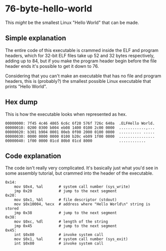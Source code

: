 # 76-byte-hello-world
This *might* be the smallest Linux "Hello World" that can be made.

## Simple explanation 
The entire code of this executable is crammed inside the ELF and program headers, which for 32-bit ELF files take up 52 and 32 bytes respectively, adding up to 84, but if you make the program header begin before the file header ends it's possible to get it down to 76. 

Considering that you can't make an executable that has no file and program headers, this is (probably?) the smallest possible Linux executable that prints "Hello World".

## Hex dump
This is how the executable looks when represented as hex.
```
00000000: 7f45 4c46 4865 6c6c 6f20 576f 726c 640a  .ELFHello World.
00000010: 0200 0300 b004 eb08 1400 0100 2c00 0000  ............,...
00000020: b301 b904 0001 00eb 0f00 2000 0100 0000  .......... .....
00000030: 0000 0000 0000 0100 b20c eb09 1f00 0000  ................
00000040: 1f00 0000 01cd 80b0 01cd 8000            ............
```

## Code explanation
The code isn't really very complicated. It's basically just what you'd see in some assembly tutorial, but crammed into the header of the executable.
```gas
0x14:
    mov $0x4, %al       # system call number (sys_write)
    jmp 0x20            # jump to the next segment
0x20:
    mov $0x1, %bl       # file descriptor (stdout) 
    mov $0x10004, %ecx  # address where "Hello World\n" string is stored
    jmp 0x38            # jump to the next segment
0x38:
    mov $0xc, %dl       # length of the string
    jmp 0x45            # jump to the next segment
0x45:
    int $0x80           # invoke system call 
    mov $0x1, %al       # system call number (sys_exit)
    int $0x80           # invoke system call
```
